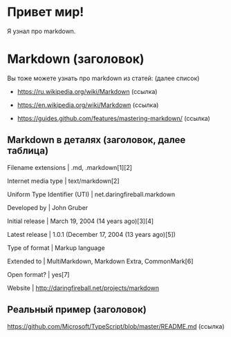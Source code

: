# Привет мир!

Я узнал про markdown.

# Markdown (заголовок)

Вы тоже можете узнать про markdown из статей: (далее список)

* https://ru.wikipedia.org/wiki/Markdown (ссылка)

* https://en.wikipedia.org/wiki/Markdown (ссылка)

* https://guides.github.com/features/mastering-markdown/ (ссылка)

##  Markdown в деталях (заголовок, далее таблица)

Filename extensions | .md, .markdown[1][2]

Internet media type | text/markdown[2]

Uniform Type Identifier (UTI) | net.daringfireball.markdown

Developed by | John Gruber

Initial release | March 19, 2004 (14 years ago)[3][4]

Latest release | 1.0.1 (December 17, 2004 (13 years ago)[5])

Type of format | Markup language

Extended to | MultiMarkdown, Markdown Extra, CommonMark[6]

Open format? | yes[7]

Website | http://daringfireball.net/projects/markdown

## Реальный пример (заголовок)

https://github.com/Microsoft/TypeScript/blob/master/README.md (ссылка)
